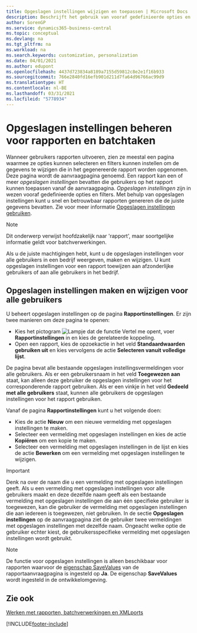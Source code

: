 ```yaml
---
title: Opgeslagen instellingen wijzigen en toepassen | Microsoft Docs
description: Beschrijft het gebruik van vooraf gedefinieerde opties en filters om een lijst aan te passen en de juiste gegevens te genereren.
author: SorenGP
ms.service: dynamics365-business-central
ms.topic: conceptual
ms.devlang: na
ms.tgt_pltfrm: na
ms.workload: na
ms.search.keywords: customization, personalization
ms.date: 04/01/2021
ms.author: edupont
ms.openlocfilehash: 4437d723834a8189a7155d59812c8e2e1f16b933
ms.sourcegitcommit: 766e2840fd16efb901d211d7fa64d96766ac99d9
ms.translationtype: HT
ms.contentlocale: nl-BE
ms.lasthandoff: 03/31/2021
ms.locfileid: "5778934"
---
```

# <a name="manage-saved-settings-for-reports-and-batch-jobs"></a>Opgeslagen instellingen beheren voor rapporten en batchtaken
Wanneer gebruikers rapporten uitvoeren, zien ze meestal een pagina waarmee ze opties kunnen selecteren en filters kunnen instellen om de gegevens te wijzigen die in het gegenereerde rapport worden opgenomen. Deze pagina wordt de aanvraagpagina genoemd. Een rapport kan een of meer *opgeslagen instellingen* bevatten die gebruikers op het rapport kunnen toepassen vanaf de aanvraagpagina. *Opgeslagen instellingen* zijn in wezen vooraf gedefinieerde opties en filters. Met behulp van opgeslagen instellingen kunt u snel en betrouwbaar rapporten genereren die de juiste gegevens bevatten. Zie voor meer informatie [Opgeslagen instellingen gebruiken](ui-work-report.md#SavedSettings).

> [!NOTE]
> Dit onderwerp verwijst hoofdzakelijk naar 'rapport', maar soortgelijke informatie geldt voor batchverwerkingen.

Als u de juiste machtigingen hebt, kunt u de opgeslagen instellingen voor alle gebruikers in een bedrijf weergeven, maken en wijzigen. U kunt opgeslagen instellingen voor een rapport toewijzen aan afzonderlijke gebruikers of aan alle gebruikers in het bedrijf.

<!--
## Apply saved settings to a report
1. Open the report.

   The request page appears.    
2. In the **Saved Settings** section of the page, set the **Name** field  to the saved settings that you want to use.

   The **Saved Settings** section only appears if the report has been run before or if there are existing saved settings entries. The saved settings entry called **Last used options and filters** is always available. These settings are the option and filter values that were used the last time you ran the report.

-->

## <a name="to-create-and-modify-saved-settings-for-all-users"></a>Opgeslagen instellingen maken en wijzigen voor alle gebruikers
U beheert opgeslagen instellingen op de pagina **Rapportinstellingen**. Er zijn twee manieren om deze pagina te openen:
-   Kies het pictogram ![Lampje dat de functie Vertel me opent](media/ui-search/search_small.png "Vertel me wat u wilt doen"), voer **Rapportinstellingen** in en kies de gerelateerde koppeling.
-   Open een rapport, kies de opzoekactie in het veld **Standaardwaarden gebruiken uit** en kies vervolgens de actie **Selecteren vanuit volledige lijst**.

De pagina bevat alle bestaande opgeslagen instellingsvermeldingen voor alle gebruikers. Als er een gebruikersnaam in het veld **Toegewezen aan** staat, kan alleen deze gebruiker de opgeslagen instellingen voor het corresponderende rapport gebruiken. Als er een vinkje in het veld **Gedeeld met alle gebruikers** staat, kunnen alle gebruikers de opgeslagen instellingen voor het rapport gebruiken.

Vanaf de pagina **Rapportinstellingen** kunt u het volgende doen:
-   Kies de actie **Nieuw** om een nieuwe vermelding met opgeslagen instellingen te maken.
-   Selecteer een vermelding met opgeslagen instellingen en kies de actie **Kopiëren** om een kopie te maken.
-   Selecteer een vermelding met opgeslagen instellingen in de lijst en kies de actie **Bewerken** om een vermelding met opgeslagen instellingen te wijzigen.

> [!Important]
> Denk na over de naam die u een vermelding met opgeslagen instellingen geeft. Als u een vermelding met opgeslagen instellingen voor alle gebruikers maakt en deze dezelfde naam geeft als een bestaande vermelding met opgeslagen instellingen die aan één specifieke gebruiker is toegewezen, kan die gebruiker de vermelding met opgeslagen instellingen die aan iedereen is toegewezen, niet gebruiken.  In de sectie **Opgeslagen instellingen** op de aanvraagpagina ziet de gebruiker twee vermeldingen met opgeslagen instellingen met dezelfde naam. Ongeacht welke optie de gebruiker echter kiest, de gebruikersspecifieke vermelding met opgeslagen instellingen wordt gebruikt.

> [!NOTE]
> De functie voor opgeslagen instellingen is alleen beschikbaar voor rapporten waarvoor de [eigenschap SaveValues](/dynamics365/business-central/dev-itpro/developer/properties/devenv-savevalues-property) van de rapportaanvraagpagina is ingesteld op **Ja**. De eigenschap **SaveValues** wordt ingesteld in de ontwikkelomgeving.  

## <a name="see-also"></a>Zie ook
[Werken met rapporten, batchverwerkingen en XMLports](ui-work-report.md)  


[!INCLUDE[footer-include](includes/footer-banner.md)]